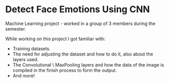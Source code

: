 # Detect Face Emotions Using CNN
Machine Learning project - worked in a group of 3 members during the semester. 
 
While working on this project I got familiar with:
- Training datasets.
- The need for adjusting the dataset and how to do it, also about the layers used.
- The Convolutional \ MaxPooling layers and how the data of the image is compiled in the finish process to form the output.
- And more!
